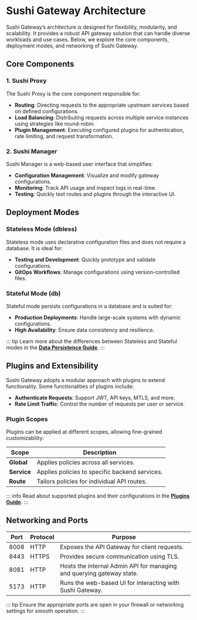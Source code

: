 # Sushi Gateway Architecture

Sushi Gateway’s architecture is designed for flexibility, modularity, and scalability. It provides a robust API gateway solution that can handle diverse workloads and use cases. Below, we explore the core components, deployment modes, and networking of Sushi Gateway.

## Core Components

### 1. Sushi Proxy

The Sushi Proxy is the core component responsible for:

- **Routing**: Directing requests to the appropriate upstream services based on defined configurations.
- **Load Balancing**: Distributing requests across multiple service instances using strategies like round-robin.
- **Plugin Management**: Executing configured plugins for authentication, rate limiting, and request transformation.

### 2. Sushi Manager

Sushi Manager is a web-based user interface that simplifies:

- **Configuration Management**: Visualize and modify gateway configurations.
- **Monitoring**: Track API usage and inspect logs in real-time.
- **Testing**: Quickly test routes and plugins through the interactive UI.

## Deployment Modes

### Stateless Mode (dbless)

Stateless mode uses declarative configuration files and does not require a database. It is ideal for:

- **Testing and Development**: Quickly prototype and validate configurations.
- **GitOps Workflows**: Manage configurations using version-controlled files.

### Stateful Mode (db)

Stateful mode persists configurations in a database and is suited for:

- **Production Deployments**: Handle large-scale systems with dynamic configurations.
- **High Availability**: Ensure data consistency and resilience.

::: tip
Learn more about the differences between Stateless and Stateful modes in the **[Data Persistence Guide](../concepts/data-persistence.md)**.
:::

## Plugins and Extensibility

Sushi Gateway adopts a modular approach with plugins to extend functionality. Some functionalities of plugins include:

- **Authenticate Requests**: Support JWT, API keys, MTLS, and more.
- **Rate Limit Traffic**: Control the number of requests per user or service.

### Plugin Scopes

Plugins can be applied at different scopes, allowing fine-grained customizability:

| Scope       | Description                                    |
| ----------- | ---------------------------------------------- |
| **Global**  | Applies policies across all services.          |
| **Service** | Applies policies to specific backend services. |
| **Route**   | Tailors policies for individual API routes.    |

::: info
Read about supported plugins and their configurations in the **[Plugins Guide](../plugins/index.md)**.
:::

## Networking and Ports

| Port | Protocol | Purpose                                                               |
| ---- | -------- | --------------------------------------------------------------------- |
| 8008 | HTTP     | Exposes the API Gateway for client requests.                          |
| 8443 | HTTPS    | Provides secure communication using TLS.                              |
| 8081 | HTTP     | Hosts the internal Admin API for managing and querying gateway state. |
| 5173 | HTTP     | Runs the web-based UI for interacting with Sushi Gateway.             |

::: tip
Ensure the appropriate ports are open in your firewall or networking settings for smooth operation.
:::
